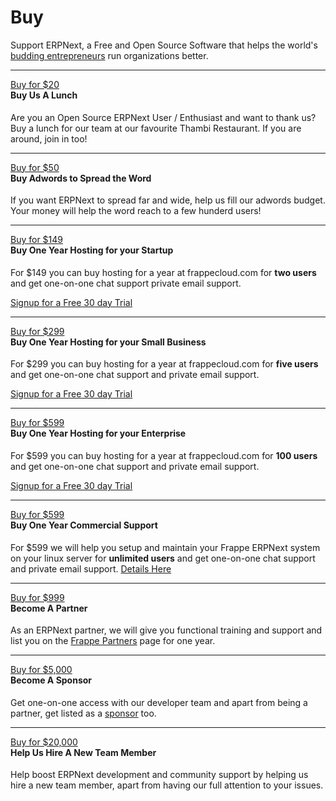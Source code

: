 # Buy

<p class="lead">
	Support ERPNext, a Free and Open Source Software that helps the world's <a href="/apps/erpnext/testimonials">budding entrepreneurs</a> run organizations better.
</p>

---

<div class="row">
	<div class="col-md-3">
		<a class="btn btn-success pull-right" href="/buy/payment#Lunch">Buy for $20</a>
	</div>
	<div class="col-md-7">
		<h4 style="margin-top:0px">Buy Us A Lunch</h4>
		<p>Are you an Open Source ERPNext User / Enthusiast and want to thank us? Buy a lunch for our team at our favourite Thambi Restaurant. If you are around, join in too!</p>
	</div>
</div>

---

<div class="row">
	<div class="col-md-3">
		<a class="btn btn-success pull-right" href="/buy/payment#Adwords">Buy for $50</a>
	</div>
	<div class="col-md-7">
		<h4 style="margin-top:0px">Buy Adwords to Spread the Word</h4>
		<p>If you want ERPNext to spread far and wide, help us fill our adwords budget. Your money will help the word reach to a few hunderd users!</p>
	</div>
</div>

---

<div class="row">
	<div class="col-md-3">
		<a class="btn btn-success pull-right" href="/buy/payment#Startup%20Plan">Buy for $149</a>
	</div>
	<div class="col-md-7">
		<h4 style="margin-top:0px">Buy One Year Hosting for your Startup</h4>
		<p>For $149 you can buy hosting for a year at frappecloud.com for <b>two users</b> and get one-on-one chat support private email support.</p>
		<p><a href="https://frappecloud.com">Signup for a Free 30 day Trial</a></p>
	</div>
</div>

---

<div class="row">
	<div class="col-md-3">
		<a class="btn btn-success pull-right" href="/buy/payment#Small%20Business%20Plan">Buy for $299</a>
	</div>
	<div class="col-md-7">
		<h4 style="margin-top:0px">Buy One Year Hosting for your Small Business</h4>
		<p>For $299 you can buy hosting for a year at frappecloud.com for <b>five users</b> and get one-on-one chat support and private email support.</p>
		<p><a href="https://frappecloud.com">Signup for a Free 30 day Trial</a></p>
	</div>
</div>

---

<div class="row">
	<div class="col-md-3">
		<a class="btn btn-success pull-right" href="/buy/payment#Enterprise%20Plan">Buy for $599</a>
	</div>
	<div class="col-md-7">
		<h4 style="margin-top:0px">Buy One Year Hosting for your Enterprise</h4>
		<p>For $599 you can buy hosting for a year at frappecloud.com for <b>100 users</b> and get one-on-one chat support and private email support.</p>
		<p><a href="https://frappecloud.com">Signup for a Free 30 day Trial</a></p>
	</div>
</div>

---

<div class="row">
	<div class="col-md-3">
		<a class="btn btn-success pull-right" href="/buy/payment#Commercial%20Support">Buy for $599</a>
	</div>
	<div class="col-md-7">
		<h4 style="margin-top:0px">Buy One Year Commercial Support</h4>
		<p>For $599 we will help you setup and maintain your Frappe ERPNext system on your linux server for <b>unlimited users</b> and get one-on-one chat support and private email support.
			<a href="/buy/commercial-support">Details Here</a></p>
	</div>
</div>

---

<div class="row">
	<div class="col-md-3">
		<a class="btn btn-success pull-right" href="/contact">Buy for $999</a>
	</div>
	<div class="col-md-7">
		<h4 style="margin-top:0px">Become A Partner</h4>
		<p>As an ERPNext partner, we will give you functional training and support and list you on the <a href="/partners">Frappe Partners</a> page for one year.</p>
	</div>
</div>

---

<div class="row">
	<div class="col-md-3">
		<a class="btn btn-success pull-right" href="/buy/payment#Sponsor">Buy for $5,000</a>
	</div>
	<div class="col-md-7">
		<h4 style="margin-top:0px">Become A Sponsor</h4>
		<p>Get one-on-one access with our developer team and apart from being a partner, get listed as a <a href="/sponsors">sponsor</a> too.</p>
	</div>
</div>

---

<div class="row">
	<div class="col-md-3">
		<a class="btn btn-success pull-right" href="/contact">Buy for $20,000</a>
	</div>
	<div class="col-md-7">
		<h4 style="margin-top:0px">Help Us Hire A New Team Member</h4>
		<p>Help boost ERPNext development and community support by helping us hire a new team member, apart from having our full attention to your issues.</p>
	</div>
</div>
